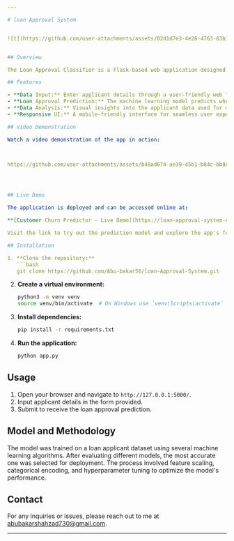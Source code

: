 ```yaml
---

# loan Approval System


![t](https://github.com/user-attachments/assets/02d1d7e3-4e28-4763-83b1-2d98b487f03a)


## Overview

The Loan Approval Classifier is a Flask-based web application designed to predict whether a loan applicant is eligible for approval. By analyzing various applicant data features such as income, education, and credit history, the model provides an accurate prediction of loan approval, helping financial institutions streamline the decision-making process and minimize risk.

## Features

- **Data Input:** Enter applicant details through a user-friendly web form.
- **Loan Approval Prediction:** The machine learning model predicts whether a loan application will be approved.
- **Data Analysis:** Visual insights into the applicant data used for model training.
- **Responsive UI:** A mobile-friendly interface for seamless user experience across devices.

## Video Demonstration

Watch a video demonstration of the app in action:



https://github.com/user-attachments/assets/b48ad674-ae39-45b1-b84c-bb8ce86b4ef3




## Live Demo

The application is deployed and can be accessed online at:

**[Customer Churn Predictor - Live Demo](https://loan-approval-system-ea49.onrender.com)**

Visit the link to try out the prediction model and explore the app's features.

## Installation

1. **Clone the repository:**
   ```bash
   git clone https://github.com/Abu-bakar56/loan-Approval-System.git
   ```

2. **Create a virtual environment:**
   ```bash
   python3 -m venv venv
   source venv/bin/activate  # On Windows use `venv\Scripts\activate`
   ```

3. **Install dependencies:**
   ```bash
   pip install -r requirements.txt
   ```

4. **Run the application:**
   ```bash
   python app.py
   ```

## Usage

1. Open your browser and navigate to `http://127.0.0.1:5000/`.
2. Input applicant details in the form provided.
3. Submit to receive the loan approval prediction.

## Model and Methodology

The model was trained on a loan applicant dataset using several machine learning algorithms. After evaluating different models, the most accurate one was selected for deployment. The process involved feature scaling, categorical encoding, and hyperparameter tuning to optimize the model's performance.
## Contact

For any inquiries or issues, please reach out to me at [abubakarshahzad730@gmail.com](mailto:abubakarshahzad730@gmail.com).

---
```




